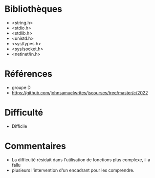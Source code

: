 # Bibliothèques
* <string.h>
* <stdio.h>
* <stdlib.h>
* <unistd.h>
* <sys/types.h>
* <sys/socket.h>
* <netinet/in.h>

# Références
* groupe D
* https://github.com/johnsamuelwrites/jscourses/tree/master/c/2022

# Difficulté
* Difficile

# Commentaires
* La difficulté résidait dans l'utilisation de fonctions plus complexe, il a fallu
* plusieurs l'intervention d'un encadrant pour les comprendre.

